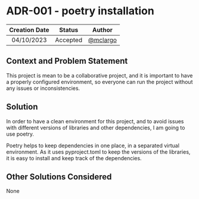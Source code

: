 # ADR-001 - poetry installation

| Creation Date | Status   | Author                                 |
| :-----------: | :------: | :------------------------------------: |
| 04/10/2023    | Accepted | [@mclargo](https://github.com/McLargo) |

## Context and Problem Statement

This project is mean to be a collaborative project, and it is important to have
a properly configured environment, so everyone can run the project without any
issues or inconsistencies.

## Solution

In order to have a clean environment for this project, and to avoid issues with
different versions of libraries and other dependencies, I am going to use poetry.

Poetry helps to keep dependencies in one place, in a separated virtual
environment. As it uses pyproject.toml to keep the versions of the libraries, it
is easy to install and keep track of the dependencies.

## Other Solutions Considered

None
